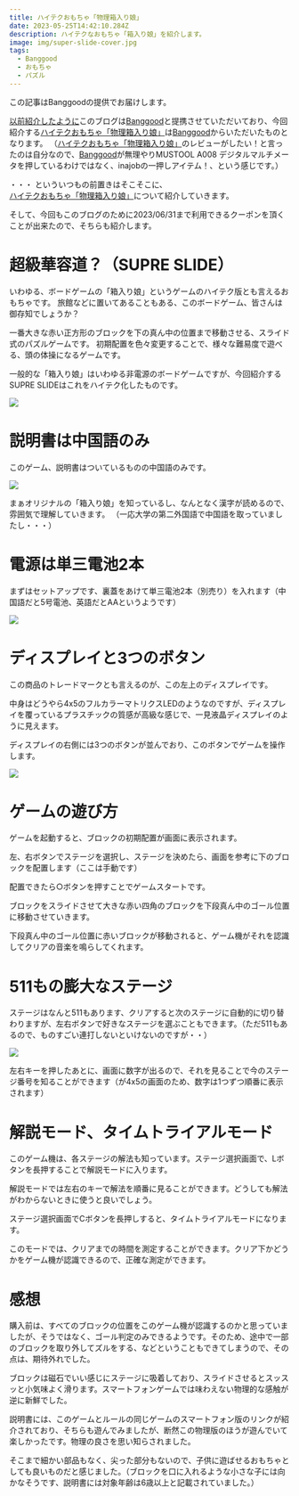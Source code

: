 ```yaml
---
title: ハイテクおもちゃ「物理箱入り娘」
date: 2023-05-25T14:42:10.284Z
description: ハイテクなおもちゃ「箱入り娘」を紹介します。
image: img/super-slide-cover.jpg
tags:
  - Banggood
  - おもちゃ
  - パズル
---
```

この記事はBanggoodの提供でお届けします。

[以前紹介したように](../../post/中国ecサイトbanggood/)このブログは[Banggood](https://jp.banggood.com/?p=0M092355466124202012)と提携させていただいており、今回紹介する[ハイテクおもちゃ「物理箱入り娘」](https://www.banggood.com/ja/GIIKER-Smart-Jigsaw-Puzzle-Super-Huarong-Road-Educational-Sliding-Clearance-Sensor-500+-Question-Bank-Teaching-Challenge-Adult-Kids-Gifts-Toys-p-1892778.html?p=0M092355466124202012)は[Banggood](https://jp.banggood.com/?p=0M092355466124202012)からいただいたものとなります。
（[ハイテクおもちゃ「物理箱入り娘」](https://www.banggood.com/ja/GIIKER-Smart-Jigsaw-Puzzle-Super-Huarong-Road-Educational-Sliding-Clearance-Sensor-500+-Question-Bank-Teaching-Challenge-Adult-Kids-Gifts-Toys-p-1892778.html?p=0M092355466124202012)のレビューがしたい！と言ったのは自分なので、[Banggood](https://jp.banggood.com/?p=0M092355466124202012)が無理やりMUSTOOL A008 デジタルマルチメータを押しているわけではなく、inajobの一押しアイテム！、という感じです。）

・・・ といういつもの前置きはそこそこに、[ハイテクおもちゃ「物理箱入り娘」](https://www.banggood.com/ja/GIIKER-Smart-Jigsaw-Puzzle-Super-Huarong-Road-Educational-Sliding-Clearance-Sensor-500+-Question-Bank-Teaching-Challenge-Adult-Kids-Gifts-Toys-p-1892778.html?p=0M092355466124202012)について紹介していきます。

そして、今回もこのブログのために2023/06/31まで利用できるクーポンを頂くことが出来たので、そちらも紹介します。

# 超級華容道？（SUPRE SLIDE）

いわゆる、ボードゲームの「箱入り娘」というゲームのハイテク版とも言えるおもちゃです。
旅館などに置いてあることもある、このボードゲーム、皆さんは御存知でしょうか？

一番大きな赤い正方形のブロックを下の真ん中の位置まで移動させる、スライド式のパズルゲームです。
初期配置を色々変更することで、様々な難易度で遊べる、頭の体操になるゲームです。

一般的な「箱入り娘」はいわゆる非電源のボードゲームですが、今回紹介するSUPRE SLIDEはこれをハイテク化したものです。

![](img/super-slide-package.jpg)

# 説明書は中国語のみ

このゲーム、説明書はついているものの中国語のみです。

![](img/super-slide-manual.jpg)

まぁオリジナルの「箱入り娘」を知っているし、なんとなく漢字が読めるので、雰囲気で理解していきます。
（一応大学の第二外国語で中国語を取っていましたし・・・）

# 電源は単三電池2本

まずはセットアップです、裏蓋をあけて単三電池2本（別売り）を入れます（中国語だと5号電池、英語だとAAというようです）

![](img/super-slide-battery.jpg)

# ディスプレイと3つのボタン

この商品のトレードマークとも言えるのが、この左上のディスプレイです。

中身はどうやら4x5のフルカラーマトリクスLEDのようなのですが、ディスプレイを覆っているプラスチックの質感が高級な感じで、一見液晶ディスプレイのように見えます。

ディスプレイの右側には3つのボタンが並んでおり、このボタンでゲームを操作します。

![](img/super-slide-main.jpg)

# ゲームの遊び方

ゲームを起動すると、ブロックの初期配置が画面に表示されます。

左、右ボタンでステージを選択し、ステージを決めたら、画面を参考に下のブロックを配置します（ここは手動です）

配置できたら○ボタンを押すことでゲームスタートです。

ブロックをスライドさせて大きな赤い四角のブロックを下段真ん中のゴール位置に移動させていきます。

下段真ん中のゴール位置に赤いブロックが移動されると、ゲーム機がそれを認識してクリアの音楽を鳴らしてくれます。

# 511もの膨大なステージ

ステージはなんと511もあります、クリアすると次のステージに自動的に切り替わりますが、左右ボタンで好きなステージを選ぶこともできます。（ただ511もあるので、ものすごい連打しないといけないのですが・・）

![](img/super-slide-stage.jpg)

左右キーを押したあとに、画面に数字が出るので、それを見ることで今のステージ番号を知ることができます（が4x5の画面のため、数字は1つずつ順番に表示されます）

# 解説モード、タイムトライアルモード

このゲーム機は、各ステージの解法も知っています。ステージ選択画面で、Lボタンを長押することで解説モードに入ります。

解説モードでは左右のキーで解法を順番に見ることができます。どうしても解法がわからないときに使うと良いでしょう。

ステージ選択画面でCボタンを長押しすると、タイムトライアルモードになります。

このモードでは、クリアまでの時間を測定することができます。クリア下かどうかをゲーム機が認識できるので、正確な測定ができます。

# 感想

購入前は、すべてのブロックの位置をこのゲーム機が認識するのかと思っていましたが、そうではなく、ゴール判定のみできるようです。そのため、途中で一部のブロックを取り外してズルをする、などということもできてしまうので、その点は、期待外れでした。

ブロックは磁石でいい感じにステージに吸着しており、スライドさせるとスッスッと小気味よく滑ります。スマートフォンゲームでは味わえない物理的な感触が逆に新鮮でした。

説明書には、このゲームとルールの同じゲームのスマートフォン版のリンクが紹介されており、そちらも遊んでみましたが、断然この物理版のほうが遊んでいて楽しかったです。物理の良さを思い知らされました。

そこまで細かい部品もなく、尖った部分もないので、子供に遊ばせるおもちゃとしても良いものだと感じました。（ブロックを口に入れるような小さな子には向かなそうです、説明書には対象年齢は6歳以上と記載されていました。）